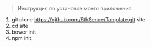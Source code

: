 >Инструкция по установке моего приложения

1. git clone https://github.com/6thSence/Tamplate.git site
2. cd site
3. bower init
4. npm init